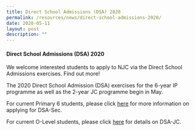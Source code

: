 ```yaml
---
title: Direct School Admissions (DSA) 2020
permalink: /resources/news/direct-school-admissions-2020/
date: 2020-05-11
layout: post
description: ""
---
```

#### Direct School Admissions (DSA) 2020

We welcome interested students to apply to NJC via the Direct School Admissions exercises. Find out more!

The 2020 Direct School Admission (DSA) exercises for the 6-year IP programme as well as the 2-year JC programme begin in May.

For current Primary 6 students, please click [here](/admissions/ip-dsa) for more information on applying for DSA-Sec.

For current O-Level students, please click [here](/admissions/jc-dsa) for details on DSA-JC.